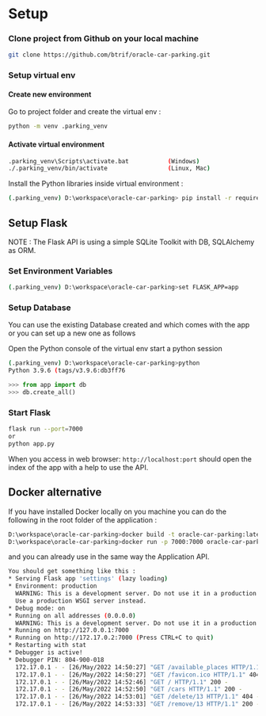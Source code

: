 
#  Setup

### Clone project from Github on your local machine 
```bash
git clone https://github.com/btrif/oracle-car-parking.git
```
### Setup virtual env
#### Create new environment
Go to project folder and create the virtual env :
```bash
python -m venv .parking_venv
```
#### Activate virtual environment
 
```bash
.parking_venv\Scripts\activate.bat           (Windows)
./.parking_venv/bin/activate                 (Linux, Mac)
```
Install the Python libraries inside virtual environment :
```bash
(.parking_venv) D:\workspace\oracle-car-parking> pip install -r requirements.txt
```



##  Setup Flask 

NOTE : The Flask API is using a simple SQLite Toolkit with DB, 
SQLAlchemy as ORM.

### Set Environment Variables
```bash
(.parking_venv) D:\workspace\oracle-car-parking>set FLASK_APP=app
```
###  Setup Database
You can use the existing Database created and which comes with the app
or you can set up a new one as follows

Open the Python console of the virtual env start a python session

```bash
(.parking_venv) D:\workspace\oracle-car-parking>python
Python 3.9.6 (tags/v3.9.6:db3ff76
```
```python
>>> from app import db
>>> db.create_all()
```

###  Start Flask
```bash
flask run --port=7000
or
python app.py
```

When you access in web browser:
```http://localhost:port```
should open the index of the app with a help to use the API.

## Docker alternative
If you have installed Docker locally on you machine you can do the following
in the root folder of the application :

```bash
D:\workspace\oracle-car-parking>docker build -t oracle-car-parking:latest
D:\workspace\oracle-car-parking>docker run -p 7000:7000 oracle-car-parking-flask
```

and you can already use in the same way the Application API. 

```bash
You should get something like this :
* Serving Flask app 'settings' (lazy loading)
* Environment: production
  WARNING: This is a development server. Do not use it in a production deployment.
  Use a production WSGI server instead.
* Debug mode: on
* Running on all addresses (0.0.0.0)
  WARNING: This is a development server. Do not use it in a production deployment.
* Running on http://127.0.0.1:7000
* Running on http://172.17.0.2:7000 (Press CTRL+C to quit)
* Restarting with stat
* Debugger is active!
* Debugger PIN: 804-900-018
  172.17.0.1 - - [26/May/2022 14:50:27] "GET /available_places HTTP/1.1" 200 -
  172.17.0.1 - - [26/May/2022 14:50:27] "GET /favicon.ico HTTP/1.1" 404 -
  172.17.0.1 - - [26/May/2022 14:52:46] "GET / HTTP/1.1" 200 -
  172.17.0.1 - - [26/May/2022 14:52:50] "GET /cars HTTP/1.1" 200 -
  172.17.0.1 - - [26/May/2022 14:53:01] "GET /delete/13 HTTP/1.1" 404 -
  172.17.0.1 - - [26/May/2022 14:53:33] "GET /remove/13 HTTP/1.1" 200 -```






